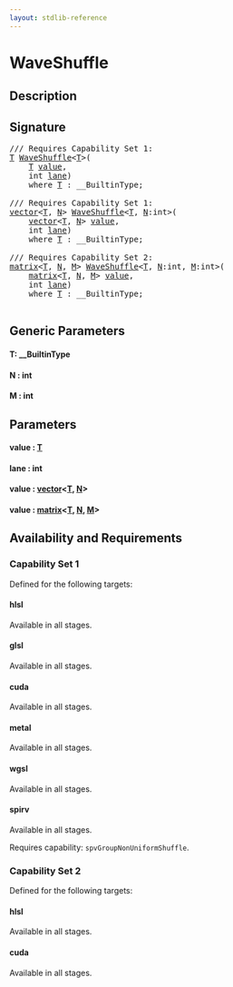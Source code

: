 ```yaml
---
layout: stdlib-reference
---
```


# WaveShuffle

## Description





## Signature 

<pre>
/// Requires Capability Set 1:
<a href="waveshuffle-04.html#typeparam-T" class="code_type">T</a> <a href="waveshuffle-04.html">WaveShuffle</a>&lt;<a href="waveshuffle-04.html#typeparam-T" class="code_type">T</a>&gt;(
    <a href="waveshuffle-04.html#typeparam-T" class="code_type">T</a> <a href="waveshuffle-04.html#decl-value" class="code_param">value</a>,
    <span class="code_keyword">int</span> <a href="waveshuffle-04.html#decl-lane" class="code_param">lane</a>)
    <span class='code_keyword'>where</span> <a href="waveshuffle-04.html#typeparam-T" class="code_type">T</a> : __BuiltinType;

/// Requires Capability Set 1:
<a href="../types/vector/index.html" class="code_type">vector</a>&lt;<a href="waveshuffle-04.html#typeparam-T" class="code_type">T</a>, <a href="waveshuffle-04.html#decl-N" class="code_var">N</a>&gt; <a href="waveshuffle-04.html">WaveShuffle</a>&lt;<a href="waveshuffle-04.html#typeparam-T" class="code_type">T</a>, <a href="waveshuffle-04.html#decl-N" class="code_var">N</a>:<span class="code_keyword">int</span>&gt;(
    <a href="../types/vector/index.html" class="code_type">vector</a>&lt;<a href="waveshuffle-04.html#typeparam-T" class="code_type">T</a>, <a href="waveshuffle-04.html#decl-N" class="code_var">N</a>&gt; <a href="waveshuffle-04.html#decl-value" class="code_param">value</a>,
    <span class="code_keyword">int</span> <a href="waveshuffle-04.html#decl-lane" class="code_param">lane</a>)
    <span class='code_keyword'>where</span> <a href="waveshuffle-04.html#typeparam-T" class="code_type">T</a> : __BuiltinType;

/// Requires Capability Set 2:
<a href="../types/matrix/index.html" class="code_type">matrix</a>&lt;<a href="waveshuffle-04.html#typeparam-T" class="code_type">T</a>, <a href="waveshuffle-04.html#decl-N" class="code_var">N</a>, <a href="waveshuffle-04.html#decl-M" class="code_var">M</a>&gt; <a href="waveshuffle-04.html">WaveShuffle</a>&lt;<a href="waveshuffle-04.html#typeparam-T" class="code_type">T</a>, <a href="waveshuffle-04.html#decl-N" class="code_var">N</a>:<span class="code_keyword">int</span>, <a href="waveshuffle-04.html#decl-M" class="code_var">M</a>:<span class="code_keyword">int</span>&gt;(
    <a href="../types/matrix/index.html" class="code_type">matrix</a>&lt;<a href="waveshuffle-04.html#typeparam-T" class="code_type">T</a>, <a href="waveshuffle-04.html#decl-N" class="code_var">N</a>, <a href="waveshuffle-04.html#decl-M" class="code_var">M</a>&gt; <a href="waveshuffle-04.html#decl-value" class="code_param">value</a>,
    <span class="code_keyword">int</span> <a href="waveshuffle-04.html#decl-lane" class="code_param">lane</a>)
    <span class='code_keyword'>where</span> <a href="waveshuffle-04.html#typeparam-T" class="code_type">T</a> : __BuiltinType;

</pre>

## Generic Parameters

####  <a id="typeparam-T"></a>T: \_\_BuiltinType
####  <a id="decl-N"></a>N  : int
####  <a id="decl-M"></a>M  : int

## Parameters

####  <a id="decl-value"></a>value  : [T](waveshuffle-04.html#typeparam-T)
####  <a id="decl-lane"></a>lane  : int
####  <a id="decl-value"></a>value  : [vector](../types/vector/index.html)\<[T](../types/vector/index.html#typeparam-T), [N](../types/vector/index.html#decl-N)\>
####  <a id="decl-value"></a>value  : [matrix](../types/matrix/index.html)\<[T](.html), [N](../types/matrix/index.html#decl-N), [M](../types/matrix/index.html#decl-M)\>

## Availability and Requirements

### Capability Set 1

Defined for the following targets:

#### hlsl
Available in all stages.

#### glsl
Available in all stages.

#### cuda
Available in all stages.

#### metal
Available in all stages.

#### wgsl
Available in all stages.

#### spirv
Available in all stages.

Requires capability: `spvGroupNonUniformShuffle`.

### Capability Set 2

Defined for the following targets:

#### hlsl
Available in all stages.

#### cuda
Available in all stages.



